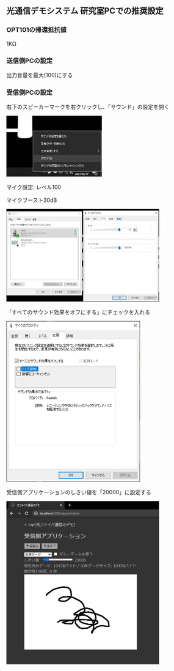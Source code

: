 ## 光通信デモシステム 研究室PCでの推奨設定

### OPT101の帰還抵抗値
1KΩ

### 送信側PCの設定

出力音量を最大(100)にする

### 受信側PCの設定

右下のスピーカーマークを右クリックし、「サウンド」の設定を開く

<div style="width: 100%">
<img src="./assets/images/c8bV9qGE.jpg" style="width: 250px; margin: auto" />
</div>

マイク設定: レベル100

マイクブースト30dB

<img src="./assets/images/t13V3Cdi.jpg" style="width: 400px; margin: auto"/>

<div style="page-break-after: always"> </div>

「すべてのサウンド効果をオフにする」にチェックを入れる

<img src="./assets/images/hNVOnObd.png" style="width: 350px; margin: auto" />

受信側アプリケーションのしきい値を「20000」に設定する

<img src="./assets/images/27dwb105.jpg" style="width: 400px; margin: auto" />
